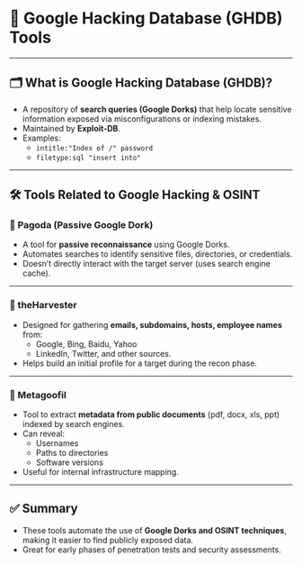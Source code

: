 # 🔎  Google Hacking Database (GHDB) Tools

---

## 🗂 What is Google Hacking Database (GHDB)?
- A repository of **search queries (Google Dorks)** that help locate sensitive information exposed via misconfigurations or indexing mistakes.
- Maintained by **Exploit-DB**.
- Examples:
  - `intitle:"Index of /" password`
  - `filetype:sql "insert into"`

---

## 🛠 Tools Related to Google Hacking & OSINT

### 🐼 Pagoda (Passive Google Dork)
- A tool for **passive reconnaissance** using Google Dorks.
- Automates searches to identify sensitive files, directories, or credentials.
- Doesn’t directly interact with the target server (uses search engine cache).

---

### 🐾 theHarvester
- Designed for gathering **emails, subdomains, hosts, employee names** from:
  - Google, Bing, Baidu, Yahoo
  - LinkedIn, Twitter, and other sources.
- Helps build an initial profile for a target during the recon phase.

---

### 📂 Metagoofil
- Tool to extract **metadata from public documents** (pdf, docx, xls, ppt) indexed by search engines.
- Can reveal:
  - Usernames
  - Paths to directories
  - Software versions
- Useful for internal infrastructure mapping.

---

## ✅ Summary

- These tools automate the use of **Google Dorks and OSINT techniques**, making it easier to find publicly exposed data.
- Great for early phases of penetration tests and security assessments.



